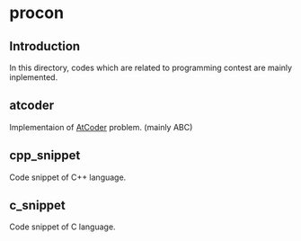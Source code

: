 # procon

## Introduction
In this directory, codes which are related to programming contest are mainly inplemented.

## atcoder
Implementaion of [AtCoder](https://atcoder.jp/]) problem.
(mainly ABC)

## cpp_snippet
Code snippet of C++ language.

## c_snippet
Code snippet of C language.